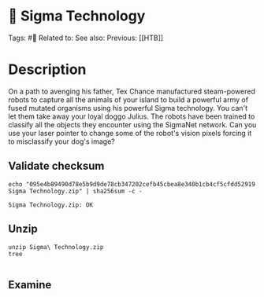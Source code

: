# 🧩 Sigma Technology

Tags: #🧩
Related to:
See also:
Previous: [[HTB]]

# Description

On a path to avenging his father, Tex Chance manufactured steam-powered robots to capture all the animals of your island to build a powerful army of fused mutated organisms using his powerful Sigma technology. You can't let them take away your loyal doggo Julius. The robots have been trained to classify all the objects they encounter using the SigmaNet network. Can you use your laser pointer to change some of the robot's vision pixels forcing it to misclassify your dog's image?

## Validate checksum

	echo "095e4b89490d78e5b9d9de78cb347202cefb45cbea8e340b1cb4cf5cfdd52919 Sigma Technology.zip" | sha256sum -c -

```text
Sigma Technology.zip: OK
```


## Unzip

	unzip Sigma\ Technology.zip
	tree

```text

```



## Examine



## 